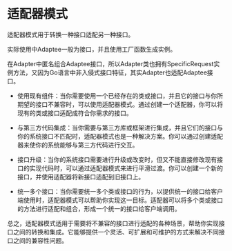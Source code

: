 # 适配器模式

适配器模式用于转换一种接口适配另一种接口。

实际使用中Adaptee一般为接口，并且使用工厂函数生成实例。

在Adapter中匿名组合Adaptee接口，所以Adapter类也拥有SpecificRequest实例方法，又因为Go语言中非入侵式接口特征，其实Adapter也适配Adaptee接口。

* 使用现有组件：当你需要使用一个已经存在的类或接口，并且它的接口与你所期望的接口不兼容时，可以使用适配器模式。通过创建一个适配器，你可以将现有的类或接口适配成符合你需求的接口。

* 与第三方代码集成：当你需要与第三方库或框架进行集成，并且它们的接口与你的系统接口不匹配时，适配器模式也是一种解决方案。你可以通过创建适配器来使你的系统能够与第三方代码进行交互。

* 接口升级：当你的系统接口需要进行升级或改变时，但又不能直接修改现有接口的实现代码时，可以通过适配器模式来进行平滑过渡。你可以创建一个新的接口，并使用适配器将新接口适配到旧接口上。

* 统一多个接口：当你需要统一多个类或接口的行为，以提供统一的接口给客户端使用时，适配器模式可以帮助你实现这一目标。适配器可以将多个类或接口的方法进行适配和组合，形成一个统一的接口给客户端调用。

总之，适配器模式适用于需要将不兼容的接口进行适配的各种场景，帮助你实现接口之间的转换和集成。它能够提供一个灵活、可扩展和可维护的方式来解决不同接口之间的兼容性问题。
